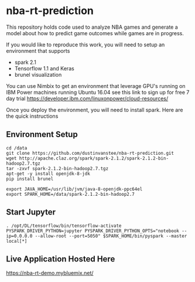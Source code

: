# nba-rt-prediction
This repository holds code used to analyze NBA games and generate a model about how to predict game outcomes while games are in progress.  

If you would like to reproduce this work, you will need to setup an environment that supports
- spark 2.1
- Tensorflow 1.1 and Keras 
- brunel visualization

You can use Nimbix to get an environment that leverage GPU's running on IBM Power machines running Ubuntu 16.04
see this link to sign up for free 7 day trial 
https://developer.ibm.com/linuxonpower/cloud-resources/

Once you deploy the environment, you will need to install spark.  Here are the quick instructions 

## Environment Setup 
```
cd /data
git clone https://github.com/dustinvanstee/nba-rt-prediction.git
wget http://apache.claz.org/spark/spark-2.1.2/spark-2.1.2-bin-hadoop2.7.tgz 
tar -zxvf spark-2.1.2-bin-hadoop2.7.tgz
apt-get -y install openjdk-8-jdk
pip install brunel

export JAVA_HOME=/usr/lib/jvm/java-8-openjdk-ppc64el
export SPARK_HOME=/data/spark-2.1.2-bin-hadoop2.7
```

## Start Jupyter
```
. /opt/DL/tensorflow/bin/tensorflow-activate
PYSPARK_DRIVER_PYTHON=jupyter PYSPARK_DRIVER_PYTHON_OPTS="notebook --ip=0.0.0.0 --allow-root --port=5050" $SPARK_HOME/bin/pyspark --master local[*]
```
## Live Application Hosted Here
https://nba-rt-demo.mybluemix.net/
